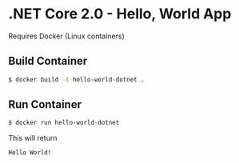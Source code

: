 # .NET Core 2.0 - Hello, World  App

Requires Docker (Linux containers)

## Build Container

```bash
$ docker build -t hello-world-dotnet .
```

## Run Container

```bash
$ docker run hello-world-dotnet
```

This will return

```text
Hello World!
```